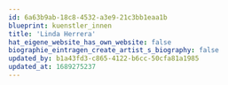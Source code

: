 ```yaml
---
id: 6a63b9ab-18c8-4532-a3e9-21c3bb1eaa1b
blueprint: kuenstler_innen
title: 'Linda Herrera'
hat_eigene_website_has_own_website: false
biographie_eintragen_create_artist_s_biography: false
updated_by: b1a43fd3-c865-4122-b6cc-50cfa81a1985
updated_at: 1689275237
---
```

